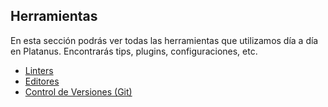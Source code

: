 ## Herramientas

En esta sección podrás ver todas las herramientas que utilizamos día a día en Platanus.
Encontrarás tips, plugins, configuraciones, etc.

* [Linters](linters.md)
* [Editores](ide/README.md)
* [Control de Versiones (Git)](git.md)